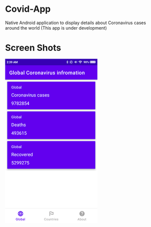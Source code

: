 # Covid-App
Native Android application to display details about Coronavirus cases around the world
(This app is under development)

# Screen Shots

<img src="https://github.com/kapil-gaba/Covid-App/blob/master/Screen%20shots/Screen1.png"/>

